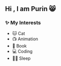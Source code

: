 ## Hi , I am Purin 😸

### ✨ My Interests
<ul>
  <li>🐱 Cat</li>
  <li>📺 Animation</li>
  <li>📖 Book</li>
  <li>💻 Coding</li>
  <li>🛌🏻 Sleep</li>
</ul>
